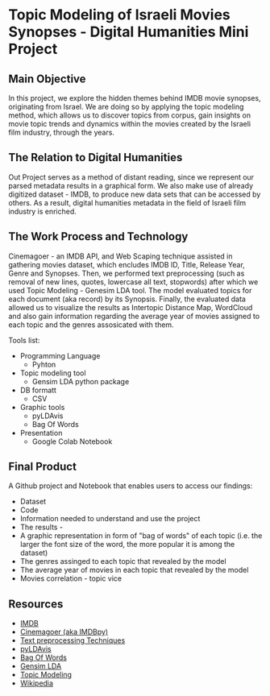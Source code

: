 # Topic Modeling of Israeli Movies Synopses - Digital Humanities Mini Project

## Main Objective

In this project, we explore the hidden themes behind IMDB movie synopses, originating from Israel.
We are doing so by applying the topic modeling method, which allows us to discover topics from corpus, gain insights on movie topic trends and dynamics within the movies created by the Israeli film industry, through the years.

## The Relation to Digital Humanities
Out Project serves as a method of distant reading, since we represent our parsed metadata results in a graphical form.
We also make use of already digitized dataset - IMDB, to produce new data sets that can be accessed by others.
As a result, digital humanities metadata in the field of Israeli film industry is enriched.

## The Work Process and Technology

Cinemagoer - an IMDB API, and Web Scaping technique assisted in gathering movies dataset, which encludes IMDB ID, Title, Release Year, Genre and Synopses.
Then, we performed text preprocessing (such as removal of new lines, quotes, lowercase all text, stopwords) after which we used Topic Modeling - Genesim LDA tool.
The model evaluated topics for each document (aka record) by its Synopsis.
Finally, the evaluated data allowed us to visualize the results as Intertopic Distance Map, WordCloud and also gain information regarding the average year of movies assigned to each topic and the genres assosicated with them.

Tools list:

  * Programming Language
    * Pyhton
  * Topic modeling tool
    * Gensim LDA python package 
  * DB formatt
    * CSV
  * Graphic tools
    * pyLDAvis
    * Bag Of Words   
  * Presentation
    * Google Colab Notebook
     

## Final Product

A Github project and Notebook that enables users to access our findings:
* Dataset
* Code
* Information needed to understand and use the project
* The results -
 * A graphic representation in form of "bag of words" of each topic (i.e. the larger the font size of the word, the more popular it is among the dataset)
 * The genres assinged to each topic that revealed by the model
 * The average year of movies in each topic that revealed by the model
 * Movies correlation - topic vice

## Resources

* [IMDB](https://www.imdb.com)
* [Cinemagoer (aka IMDBpy)](https://imdbpy.readthedocs.io/en/latest/)
* [Text preprocessing Techniques](https://github.com/Deffro/text-preprocessing-techniques/blob/master/techniques.py)
* [pyLDAvis](https://pyldavis.readthedocs.io/en/latest/readme.html)
* [Bag Of Words](https://infogram.com/?utm_source=infogram&utm_medium=webview&utm_campaign=header_logo&utm_content=a5dd0a63-73bc-43d1-8343-61e11a09aeda)
* [Gensim LDA](https://radimrehurek.com/gensim/index.html#install)
* [Topic Modeling](https://en.wikipedia.org/wiki/Topic_model)
* [Wikipedia](https://www.wikipedia.org)
